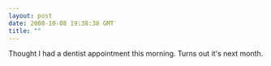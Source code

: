 ```yaml
---
layout: post
date: 2008-10-08 19:38:38 GMT
title: ""
---
```

Thought I had a dentist appointment this morning. Turns out it's next month.
